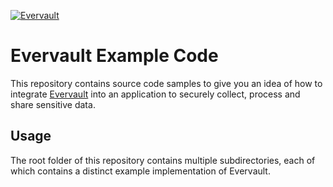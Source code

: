 <!--
title: 'Evervault Sample Code'
description: 'Simple examples of how to use Evervault to collect, process and share sensitive data'
layout: Doc
platform: AWS
language: nodeJS
authorLink: 'https://github.com/evervault'
authorName: 'Evervault'
authorAvatar: 'https://avatars.githubusercontent.com/u/47702631?s=200&v=4'
-->

[![Evervault](https://evervault.com/evervault.svg)](https://evervault.com/)

# Evervault Example Code

This repository contains source code samples to give you an idea of how to integrate [Evervault](https://evervault.com/) into an application to securely collect, process and share sensitive data.

## Usage

The root folder of this repository contains multiple subdirectories, each of which contains a distinct example implementation of Evervault.
